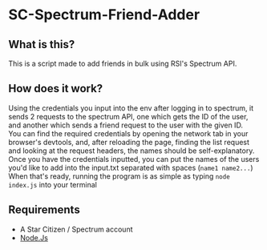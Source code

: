 # SC-Spectrum-Friend-Adder

## What is this?  
This is a script made to add friends in bulk using RSI's Spectrum API.  

## How does it work?  
Using the credentials you input into the env after logging in to spectrum, it sends 2 requests to the spectrum API, one which gets the ID of the user, and another which sends a friend request to the user with the given ID.  
You can find the required credentials by opening the network tab in your browser's devtools, and, after reloading the page, finding the list request and looking at the request headers, the names should be self-explanatory.  
Once you have the credentials inputted, you can put the names of the users you'd like to add into the input.txt separated with spaces (`name1 name2...`)  
When that's ready, running the program is as simple as typing `node index.js` into your terminal

## Requirements  
- A Star Citizen / Spectrum account
- [Node.Js](https://nodejs.org/en/download/) 
